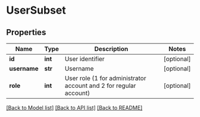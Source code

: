 # UserSubset

## Properties
Name | Type | Description | Notes
------------ | ------------- | ------------- | -------------
**id** | **int** | User identifier | [optional] 
**username** | **str** | Username | [optional] 
**role** | **int** | User role (1 for administrator account and 2 for regular account) | [optional] 

[[Back to Model list]](../README.md#documentation-for-models) [[Back to API list]](../README.md#documentation-for-api-endpoints) [[Back to README]](../README.md)


